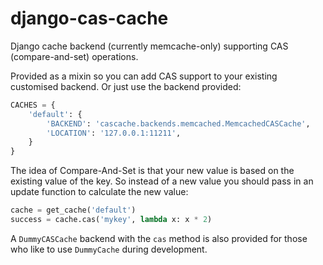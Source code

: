 django-cas-cache
================

Django cache backend (currently memcache-only) supporting CAS (compare-and-set)
operations.

Provided as a mixin so you can add CAS support to your existing customised
backend. Or just use the backend provided: 

```python
CACHES = {
    'default': {
        'BACKEND': 'cascache.backends.memcached.MemcachedCASCache',
        'LOCATION': '127.0.0.1:11211',
    }
}
```

The idea of Compare-And-Set is that your new value is based on the existing
value of the key. So instead of a new value you should pass in an update
function to calculate the new value:

```python
cache = get_cache('default')
success = cache.cas('mykey', lambda x: x * 2)
```

A `DummyCASCache` backend with the `cas` method is also provided for those
who like to use `DummyCache` during development.
